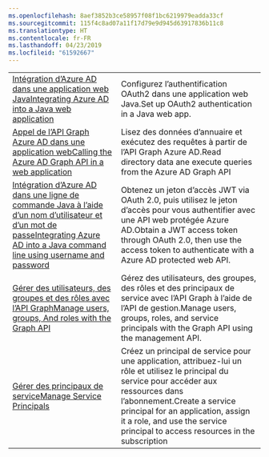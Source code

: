 ```yaml
---
ms.openlocfilehash: 8aef3852b3ce58957f08f1bc6219979eadda33cf
ms.sourcegitcommit: 115f4c8ad07a11f17d79e9d945d63917836b11c8
ms.translationtype: HT
ms.contentlocale: fr-FR
ms.lasthandoff: 04/23/2019
ms.locfileid: "61592667"
---
```

|  |  |
|---------|---------|
| <span data-ttu-id="2e68e-101">[Intégration d’Azure AD dans une application web Java][1]</span><span class="sxs-lookup"><span data-stu-id="2e68e-101">[Integrating Azure AD into a Java web application][1]</span></span> | <span data-ttu-id="2e68e-102">Configurez l’authentification OAuth2 dans une application web Java.</span><span class="sxs-lookup"><span data-stu-id="2e68e-102">Set up OAuth2 authentication in a Java web app.</span></span>
| <span data-ttu-id="2e68e-103">[Appel de l’API Graph Azure AD dans une application web][2]</span><span class="sxs-lookup"><span data-stu-id="2e68e-103">[Calling the Azure AD Graph API in a web application][2]</span></span> | <span data-ttu-id="2e68e-104">Lisez des données d’annuaire et exécutez des requêtes à partir de l’API Graph Azure AD.</span><span class="sxs-lookup"><span data-stu-id="2e68e-104">Read directory data ane execute queries from the Azure AD Graph API</span></span> |
| <span data-ttu-id="2e68e-105">[Intégration d’Azure AD dans une ligne de commande Java à l’aide d’un nom d’utilisateur et d’un mot de passe][3]</span><span class="sxs-lookup"><span data-stu-id="2e68e-105">[Integrating Azure AD into a Java command line using username and password][3]</span></span> | <span data-ttu-id="2e68e-106">Obtenez un jeton d’accès JWT via OAuth 2.0, puis utilisez le jeton d’accès pour vous authentifier avec une API web protégée Azure AD.</span><span class="sxs-lookup"><span data-stu-id="2e68e-106">Obtain a JWT access token through OAuth 2.0, then use the access token to authenticate with a Azure AD protected web API.</span></span> |
| <span data-ttu-id="2e68e-107">[Gérer des utilisateurs, des groupes et des rôles avec l’API Graph][4]</span><span class="sxs-lookup"><span data-stu-id="2e68e-107">[Manage users, groups, And roles with the Graph API][4]</span></span> | <span data-ttu-id="2e68e-108">Gérez des utilisateurs, des groupes, des rôles et des principaux de service avec l’API Graph à l’aide de l’API de gestion.</span><span class="sxs-lookup"><span data-stu-id="2e68e-108">Manage users, groups, roles, and service principals with the Graph API using the management API.</span></span> 
| <span data-ttu-id="2e68e-109">[Gérer des principaux de service][5]</span><span class="sxs-lookup"><span data-stu-id="2e68e-109">[Manage Service Principals][5]</span></span> | <span data-ttu-id="2e68e-110">Créez un principal de service pour une application, attribuez-lui un rôle et utilisez le principal du service pour accéder aux ressources dans l’abonnement.</span><span class="sxs-lookup"><span data-stu-id="2e68e-110">Create a service principal for an application, assign it a role, and use the service principal to access resources in the subscription</span></span> | 

[1]: https://azure.microsoft.com/resources/samples/active-directory-java-webapp-openidconnect/
[2]: https://azure.microsoft.com/resources/samples/active-directory-java-graphapi-web/
[3]: https://azure.microsoft.com/resources/samples/active-directory-java-native-headless/
[4]: https://azure.microsoft.com/resources/samples/aad-java-browse-graph-and-manage-roles/
[5]: https://azure.microsoft.com/resources/samples/aad-java-manage-service-principals/